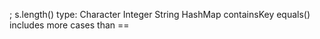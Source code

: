 ;
s.length()
type: Character Integer String
HashMap containsKey
equals() includes more cases than ==
